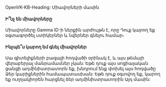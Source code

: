 OpenVK-KB-Heading: Միավորների մասին

#### Ի՞նչ են միավորները
Միավորները Gamma ID-ի ներքին արժույթն է, որը Դուք կարող եք օգտագործել ստիկերներ և նվերներ գնելու համար։

#### Ինչպե՞ս կարող եմ գնել միավորներ
Սա գիտելիքների բազայի հոդվածի օրինակ է, և այս թեմայի վերաբերյալ մանրամասներ չկան: Եթե դուք այս սոցիալական ցանցի ադմինիստրատորն եք, խնդրում ենք փոխել այս հոդվածը Ձեր կարիքներին համապատասխան: Եթե դուք օգտվող եք, կարող եք ուղղակիորեն հարցնել ձեր ադմինիստրատորին Այդ մասին:

